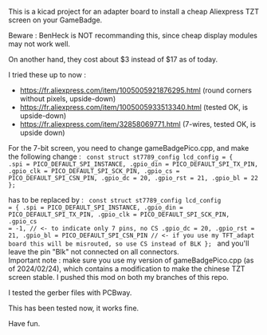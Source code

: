 
This is a kicad project for an adapter board to install a cheap Aliexpress TZT screen on your GameBadge.

Beware : BenHeck is NOT recommanding this, since cheap display modules may not work well.

On another hand, they cost about $3 instead of $17 as of today.

I tried these up to now :
 
 - <url>https://fr.aliexpress.com/item/1005005921876295.html</url> (round corners without pixels, upside-down)
 - <url>https://fr.aliexpress.com/item/1005005933513340.html</url> (tested OK, is upside-down)
 - <url>https://fr.aliexpress.com/item/32858069771.html</url> (7-wires, tested OK, is upside down)

For the 7-bit screen, you need to change gameBadgePico.cpp, and make the following change :
<code>
const struct st7789_config lcd_config = {
    .spi      = PICO_DEFAULT_SPI_INSTANCE,
    .gpio_din = PICO_DEFAULT_SPI_TX_PIN,
    .gpio_clk = PICO_DEFAULT_SPI_SCK_PIN,
    .gpio_cs  = PICO_DEFAULT_SPI_CSN_PIN,
    .gpio_dc  = 20,
    .gpio_rst = 21,
    .gpio_bl  = 22
};
</code>

has to be replaced by :
<code>
const struct st7789_config lcd_config = {
    .spi      = PICO_DEFAULT_SPI_INSTANCE,
    .gpio_din = PICO_DEFAULT_SPI_TX_PIN,
    .gpio_clk = PICO_DEFAULT_SPI_SCK_PIN,
    .gpio_cs  = -1, // <- to indicate only 7 pins, no CS
    .gpio_dc  = 20,
    .gpio_rst = 21,
    .gpio_bl  =  PICO_DEFAULT_SPI_CSN_PIN // <- if you use my TFT_adapt board this will be misrouted, so use CS instead of BLK
};
</code>
and you'll leave the pin "Blk" not connected on all connectors.
<br/>
Important note : make sure you use my version of gameBadgePico.cpp (as of 2024/02/24), which contains a modification to make the chinese TZT screen stable.
I pushed this mod on both my branches of this repo.

I tested the gerber files with PCBway.

This has been tested now, it works fine. 

Have fun.

